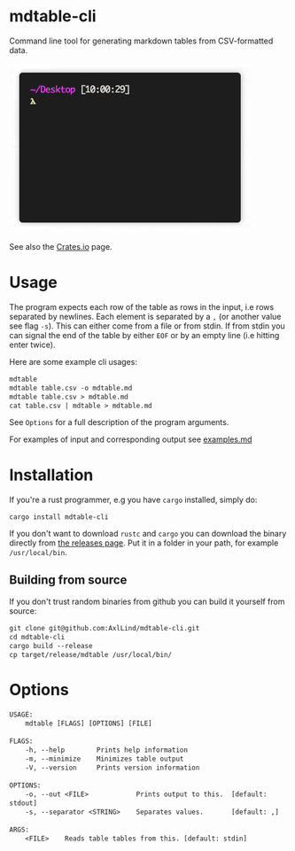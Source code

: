 # mdtable-cli
Command line tool for generating markdown tables from CSV-formatted data.

![Demo gif](./demo.gif)

See also the [Crates.io](https://crates.io/crates/mdtable-cli) page.

# Usage
The program expects each row of the table as rows in the input, i.e rows separated by newlines. Each element is separated by a `,` (or another value see flag `-s`). This can either come from a file or from stdin. If from stdin you can signal the end of the table by either `EOF` or by an empty line (i.e hitting enter twice).

Here are some example cli usages:

```
mdtable
mdtable table.csv -o mdtable.md
mdtable table.csv > mdtable.md
cat table.csv | mdtable > mdtable.md
```

See `Options` for a full description of the program arguments.

For examples of input and corresponding output see [examples.md](./examples.md)

# Installation
If you're a rust programmer, e.g you have `cargo` installed, simply do:

```
cargo install mdtable-cli
```

If you don't want to download `rustc` and `cargo` you can download the binary directly from [the releases page](https://github.com/AxlLind/mdtable-cli/releases). Put it in a folder in your path, for example `/usr/local/bin`.

## Building from source
If you don't trust random binaries from github you can build it yourself from source:

```
git clone git@github.com:AxlLind/mdtable-cli.git
cd mdtable-cli
cargo build --release
cp target/release/mdtable /usr/local/bin/
```

# Options
```
USAGE:
    mdtable [FLAGS] [OPTIONS] [FILE]

FLAGS:
    -h, --help        Prints help information
    -m, --minimize    Minimizes table output
    -V, --version     Prints version information

OPTIONS:
    -o, --out <FILE>            Prints output to this.  [default: stdout]
    -s, --separator <STRING>    Separates values.       [default: ,]

ARGS:
    <FILE>    Reads table tables from this. [default: stdin]
```
